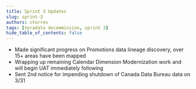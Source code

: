 ```yaml
---
title: Sprint 3 Updates
slug: sprint-3
authors: ctorres
tags: [teradata decommission, sprint 3]
hide_table_of_contents: false
---
```


- Made significant progress on Promotions data lineage discovery, over 15+ areas have been mapped
- Wrapping up remaining Calendar Dimension Modernization work and will begin UAT immediately following
- Sent 2nd notice for impending shutdown of Canada Data Bureau data on 3/31

